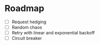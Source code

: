 # Roadmap

-   [ ] Request hedging
-   [ ] Random chaos
-   [ ] Retry with linear and exponential backoff
-   [ ] Circuit breaker
